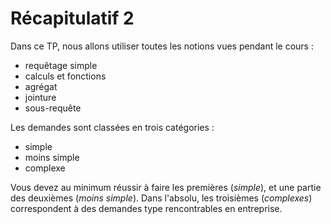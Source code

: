 # Récapitulatif 2

Dans ce TP, nous allons utiliser toutes les notions vues pendant le cours :

- requêtage simple
- calculs et fonctions
- agrégat
- jointure
- sous-requête

Les demandes sont classées en trois catégories :

- simple
- moins simple
- complexe

Vous devez au minimum réussir à faire les premières (*simple*), et une partie des deuxièmes (*moins simple*). Dans l'absolu, les troisièmes (*complexes*) correspondent à des demandes type rencontrables en entreprise.
